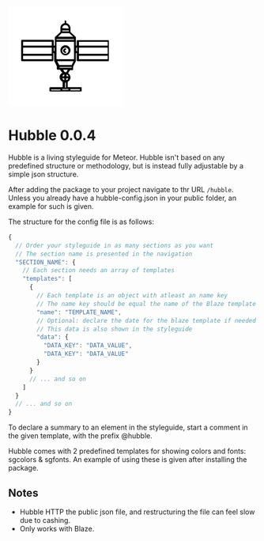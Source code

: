 ![Hubble](logo.png)

Hubble 0.0.4
============

Hubble is a living styleguide for Meteor. Hubble isn't based on any predefined structure or methodology, but is instead fully adjustable by a simple json structure.

After adding the package to your project navigate to thr URL `/hubble`. Unless you already have a hubble-config.json in your public folder, an example for such is given.


The structure for the config file is as follows:

```javascript
{
  // Order your styleguide in as many sections as you want
  // The section name is presented in the navigation
  "SECTION_NAME": {
    // Each section needs an array of templates
    "templates": [
      {
        // Each template is an object with atleast an name key
        // The name key should be equal the name of the Blaze template
        "name": "TEMPLATE_NAME",
        // Optional: declare the date for the blaze template if needed
        // This data is also shown in the styleguide
        "data": {
          "DATA_KEY": "DATA_VALUE",
          "DATA_KEY": "DATA_VALUE"
        }
      }
      // ... and so on
    ]
  }
  // ... and so on
}
```
To declare a summary to an element in the styleguide, start a comment in the given template, with the prefix @hubble.

Hubble comes with 2 predefined templates for showing colors and fonts: sgcolors & sgfonts. An example of using these is given after installing the package.


## Notes

* Hubble HTTP the public json file, and restructuring the file can feel slow due to cashing.
* Only works with Blaze.
